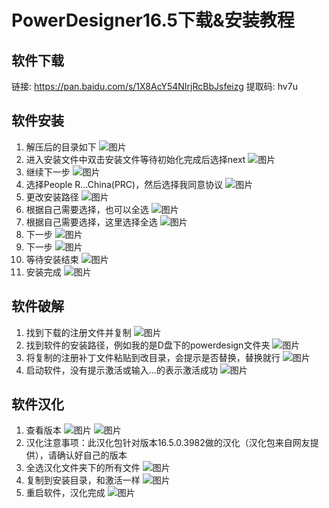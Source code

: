 # PowerDesigner16.5下载&安装教程

## 软件下载
链接: https://pan.baidu.com/s/1X8AcY54NIrjRcBbJsfeizg 提取码: hv7u 

## 软件安装
1. 解压后的目录如下
![图片](imgs/1.png)
2. 进入安装文件中双击安装文件等待初始化完成后选择next
![图片](imgs/2.png)
3. 继续下一步
![图片](imgs/3.png)
4. 选择People R...China(PRC)，然后选择我同意协议
![图片](imgs/4.png)
5. 更改安装路径
![图片](imgs/5.png)
6. 根据自己需要选择，也可以全选
![图片](imgs/6.png)
7. 根据自己需要选择，这里选择全选
![图片](imgs/7.png)
8. 下一步
![图片](imgs/8.png)
9. 下一步
![图片](imgs/9.png)
10. 等待安装结束
![图片](imgs/10.png)
11. 安装完成
![图片](imgs/11.png)

## 软件破解
1. 找到下载的注册文件并复制
![图片](imgs/12.png)
2. 找到软件的安装路径，例如我的是D盘下的powerdesign文件夹
![图片](imgs/13.png)
3. 将复制的注册补丁文件粘贴到改目录，会提示是否替换，替换就行
![图片](imgs/14.png)
4. 启动软件，没有提示激活或输入...的表示激活成功
![图片](imgs/15.png)

## 软件汉化
1. 查看版本
![图片](imgs/16.png)
![图片](imgs/17.png)
2. 汉化注意事项：此汉化包针对版本16.5.0.3982做的汉化（汉化包来自网友提供），请确认好自己的版本
3. 全选汉化文件夹下的所有文件
![图片](imgs/18.png)
4. 复制到安装目录，和激活一样
![图片](imgs/19.png)
5. 重启软件，汉化完成
![图片](imgs/20.png)
